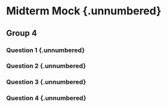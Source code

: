 # Midterm Mock {.unnumbered}

## Group 4

### Question 1 {.unnumbered}

### Question 2 {.unnumbered}

### Question 3 {.unnumbered}

### Question 4 {.unnumbered}
